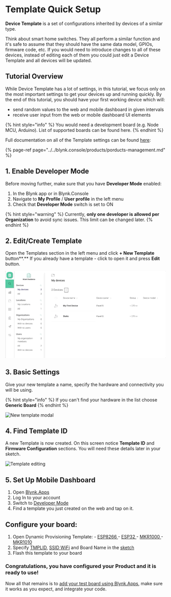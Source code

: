# Template Quick Setup

**Device Template** is a set of configurations inherited by devices of a similar type.

Think about smart home switches. They all perform a similar function and it's safe to assume that they should have the same data model, GPIOs, firmware code, etc. If you would need to introduce changes to all of these devices, instead of editing each of them you could just edit a Device Template and all devices will be updated.

## Tutorial Overview

While Device Template has a lot of settings, in this tutorial, we focus only on the most important settings to get your devices up and running quickly. By the end of this tutorial, you should have your first working device which will:

* send random values to the web and mobile dashboard in given intervals
* receive user input from the web or mobile dashboard UI elements

{% hint style="info" %}
You would need a development board \(e.g. Node MCU, Arduino\). List of supported boards can be found here.
{% endhint %}

Full documentation on all of the Template settings can be found [here](../../blynk.console/products/porducts-management.md):

{% page-ref page="../../blynk.console/products/porducts-management.md" %}

## **1. Enable Developer Mode**

Before moving further, make sure that you have **Developer Mode** enabled:

1. In the Blynk app or in Blynk.Console
2. Navigate to **My Profile** / **User profile** in the left menu
3. Check that **Developer Mode** switch is set to ON

{% hint style="warning" %}
Currently, **only one developer is allowed per Organization** to avoid sync issues. This limit can be changed later.
{% endhint %}

## 2. Edit/Create Template

Open the Templates section in the left menu and click **+ New Template** button**.** If you already have a template - click to open it and press **Edit** button.

![](../../.gitbook/assets/open-templates.gif)

## 3. **Basic** Settings

Give your new template a name, specify the hardware and connectivity you will be using.

{% hint style="info" %}
If you can't find your hardware in the list choose **Generic Board**
{% endhint %}

![New template modal](https://user-images.githubusercontent.com/72790181/119468187-e1e65700-bd4e-11eb-8cfd-7c6fffda7b09.png)

## 4. Find **Template ID**

A new Template is now created. On this screen notice **Template ID** and **Firmware Configuration** sections. You will need these details later in your sketch.

![Template editing](https://user-images.githubusercontent.com/72790181/119468206-e6127480-bd4e-11eb-974a-d50402fbee52.png)

## 5. **Set Up Mobile Dashboard**

1. Open [Blynk.Apps](../../blynk.apps/overview.md)
2. Log In to your account
3. Switch to [Developer Mode](../developer-mode.md)
4. Find a template you just created on the web and tap on it.

## Configure your board:

1. Open Dynamic Provisioning Template: - [ESP8266 ](https://github.com/blynkkk/blynk-library/tree/master/examples/Blynk.Inject/Template_ESP8266)- [ESP32 ](https://github.com/blynkkk/blynk-library/tree/master/examples/Blynk.Inject/Template_ESP32)- [MKR1000 ](https://github.com/blynkkk/blynk-library/tree/master/examples/Blynk.Inject/Template_MKR1000)- [MKR1010](https://github.com/blynkkk/blynk-library/tree/master/examples/Blynk.Inject/Template_MKR1010) 
2. Specify [TMPLID](https://docs.blynk.io/en/blynk.console/for-developers/products/info/template-ids), [SSID WiFi](../../blynk.console/products/info/hotspot-prefix.md) and Board Name in the [sketch](../activating-devices/)
3. Flash this template to your board

### Congratulations, you have configured your Product and it is ready to use!

Now all that remains is to [add your test board using Blynk.Apps](../../blynk.apps/device-management/add-new-device.md), make sure it works as you expect, and integrate your code.

